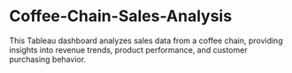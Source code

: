 # Coffee-Chain-Sales-Analysis
This Tableau dashboard analyzes sales data from a coffee chain, providing insights into revenue trends, product performance, and customer purchasing behavior.
